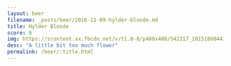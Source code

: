 ```yaml
---
layout: beer
filename: _posts/beer/2016-11-09-hylder-blonde.md
title: Hylder Blonde
score: 6
img: https://scontent.xx.fbcdn.net/v/t1.0-0/p480x480/542217_10151860441663745_480799893_n.jpg?oh=70654cc6436e197aeda5ad4d18b1e6f5&oe=5919C81D
desc: "A little bit too much flower"
permalink: /beer/:title.html
---
```

